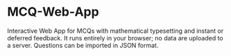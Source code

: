 # MCQ-Web-App
Interactive Web App for MCQs with mathematical typesetting and instant or deferred feedback. It runs entirely in your browser; no data are uploaded to a server. Questions can be imported in JSON format.
